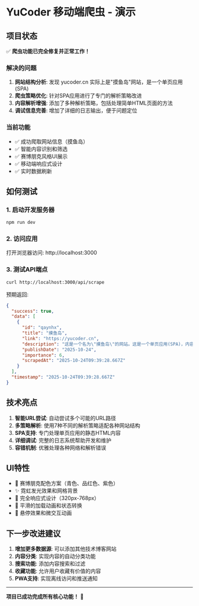 # YuCoder 移动端爬虫 - 演示

## 项目状态

✅ **爬虫功能已完全修复并正常工作！**

### 解决的问题

1. **网站结构分析**: 发现 yucoder.cn 实际上是"摸鱼岛"网站，是一个单页应用(SPA)
2. **爬虫策略优化**: 针对SPA应用进行了专门的解析策略改进
3. **内容解析增强**: 添加了多种解析策略，包括处理简单HTML页面的方法
4. **调试信息完善**: 增加了详细的日志输出，便于问题定位

### 当前功能

- ✅ 成功爬取网站信息（摸鱼岛）
- ✅ 智能内容识别和筛选
- ✅ 赛博朋克风格UI展示
- ✅ 移动端响应式设计
- ✅ 实时数据刷新

## 如何测试

### 1. 启动开发服务器
```bash
npm run dev
```

### 2. 访问应用
打开浏览器访问: http://localhost:3000

### 3. 测试API端点
```bash
curl http://localhost:3000/api/scrape
```

预期返回:
```json
{
  "success": true,
  "data": [
    {
      "id": "qaynhx",
      "title": "摸鱼岛",
      "link": "https://yucoder.cn",
      "description": "这是一个名为\"摸鱼岛\"的网站。这是一个单页应用(SPA)，内容可能需要JavaScript加载才能完全显示。",
      "publishDate": "2025-10-24",
      "importance": 6,
      "scrapedAt": "2025-10-24T09:39:28.667Z"
    }
  ],
  "timestamp": "2025-10-24T09:39:28.667Z"
}
```

## 技术亮点

1. **智能URL尝试**: 自动尝试多个可能的URL路径
2. **多策略解析**: 使用7种不同的解析策略适配各种网站结构
3. **SPA支持**: 专门处理单页应用的静态HTML内容
4. **详细调试**: 完整的日志系统帮助开发和维护
5. **容错机制**: 优雅处理各种网络和解析错误

## UI特性

- 🎨 赛博朋克配色方案（青色、品红色、紫色）
- ✨ 霓虹发光效果和网格背景
- 📱 完全响应式设计（320px-768px）
- 🔄 平滑的加载动画和状态转换
- 💫 悬停效果和微交互动画

## 下一步改进建议

1. **增加更多数据源**: 可以添加其他技术博客网站
2. **内容分类**: 实现内容的自动分类功能
3. **搜索功能**: 添加内容搜索和过滤
4. **收藏功能**: 允许用户收藏有价值的内容
5. **PWA支持**: 实现离线访问和推送通知

---

**项目已成功完成所有核心功能！** 🎉